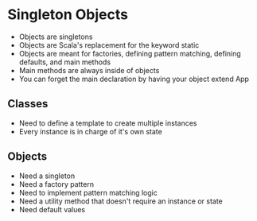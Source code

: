 # Singleton Objects

- Objects are singletons
- Objects are Scala's replacement for the keyword static
- Objects are meant for factories, defining pattern matching, defining defaults, and main methods
- Main methods are always inside of objects
- You can forget the main declaration by having your object extend App

## Classes

- Need to define a template to create multiple instances
- Every instance is in charge of it's own state

## Objects

- Need a singleton
- Need a factory pattern
- Need to implement pattern matching logic
- Need a utility method that doesn't require an instance or state
- Need default values
